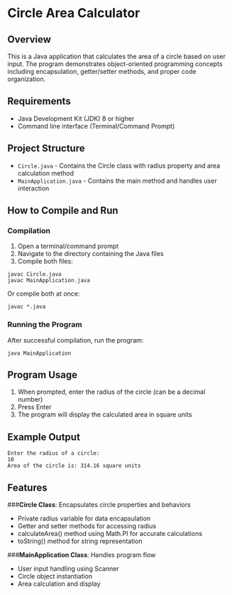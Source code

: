 # Circle Area Calculator

## Overview
This is a Java application that calculates the area of a circle based on user input. The program demonstrates object-oriented programming concepts including encapsulation, getter/setter methods, and proper code organization.

## Requirements
- Java Development Kit (JDK) 8 or higher
- Command line interface (Terminal/Command Prompt)

## Project Structure
- `Circle.java` - Contains the Circle class with radius property and area calculation method
- `MainApplication.java` - Contains the main method and handles user interaction

## How to Compile and Run

### Compilation
1. Open a terminal/command prompt
2. Navigate to the directory containing the Java files
3. Compile both files:

```
javac Circle.java
javac MainApplication.java
```

Or compile both at once:

```
javac *.java
```

### Running the Program
After successful compilation, run the program:

```
java MainApplication
```

## Program Usage
1. When prompted, enter the radius of the circle (can be a decimal number)
2. Press Enter
3. The program will display the calculated area in square units

## Example Output
```
Enter the radius of a circle:
10
Area of the circle is: 314.16 square units
```

## Features
###**Circle Class**: Encapsulates circle properties and behaviors
  - Private radius variable for data encapsulation
  - Getter and setter methods for accessing radius
  - calculateArea() method using Math.PI for accurate calculations
  - toString() method for string representation
  
###**MainApplication Class**: Handles program flow
  - User input handling using Scanner
  - Circle object instantiation
  - Area calculation and display